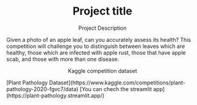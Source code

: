 <h1 align="center">Project title</h1>

<p align="center">Project Description</p>
Given a photo of an apple leaf, can you accurately assess its health? This competition will challenge you to distinguish between leaves which are healthy, those which are infected with apple rust, those that have apple scab, and those with more than one disease.

<p align="center">Kaggle competition dataset</p>
[Plant Pathology Dataset](https://www.kaggle.com/competitions/plant-pathology-2020-fgvc7/data)
[You can chech the streamlit app](https://plant-pathology.streamlit.app/)
